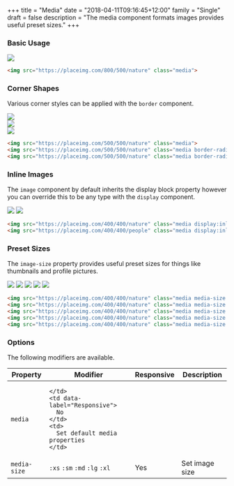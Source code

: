 +++
title = "Media"
date = "2018-04-11T09:16:45+12:00"
family = "Single"
draft = false
description = "The media component formats images provides useful preset sizes."
+++

### Basic Usage

<div class="margin-bottom:u6 max-width:14">
  <img src="https://placeimg.com/800/500/nature" class="media max-width:300px">
</div>

```html
<img src="https://placeimg.com/800/500/nature" class="media">
```


### Corner Shapes

Various corner styles can be applied with the `border` component.

<div class="margin-bottom:u6 max-width:10">
  <img src="https://placeimg.com/500/500/nature" class="media media-size:xl">
</div>

<div class="margin-bottom:u6 max-width:10">
  <img src="https://placeimg.com/500/500/nature" class="media media-size:xl border-radius">
</div>

<div class="margin-bottom:u6 max-width:10">
  <img src="https://placeimg.com/500/500/nature" class="media media-size:xl border-radius:round">
</div>

```html
<img src="https://placeimg.com/500/500/nature" class="media">
<img src="https://placeimg.com/500/500/nature" class="media border-radius">
<img src="https://placeimg.com/500/500/nature" class="media border-radius:round">
```

### Inline Images

The `image` component by default inherits the display block property however you can override this to be any type with the `display` component.

<img src="https://placeimg.com/400/400/nature" class="media media-size:xl display:inline-block">
<img src="https://placeimg.com/400/400/people" class="media media-size:xl display:inline-block">


```html
<img src="https://placeimg.com/400/400/nature" class="media display:inline-block">
<img src="https://placeimg.com/400/400/people" class="media display:inline-block">
```

### Preset Sizes

The `image-size` property provides useful preset sizes for things like thumbnails and profile pictures.

<img src="https://placeimg.com/400/400/nature" class="media media-size:xs margin-bottom:u6">
<img src="https://placeimg.com/400/400/nature" class="media media-size:sm margin-bottom:u6">
<img src="https://placeimg.com/400/400/nature" class="media media-size:md margin-bottom:u6">
<img src="https://placeimg.com/400/400/nature" class="media media-size:lg margin-bottom:u6">
<img src="https://placeimg.com/400/400/nature" class="media media-size:xl margin-bottom:u6">

```html
<img src="https://placeimg.com/400/400/nature" class="media media-size:xs">
<img src="https://placeimg.com/400/400/nature" class="media media-size:sm">
<img src="https://placeimg.com/400/400/nature" class="media media-size:md">
<img src="https://placeimg.com/400/400/nature" class="media media-size:lg">
<img src="https://placeimg.com/400/400/nature" class="media media-size:xl">
```

### Options

The following modifiers are available.

<table class="table width:100% table:pile table@sm:unpile">
  <thead>
    <tr>
      <th>
        Property
      </th>
      <th>
        Modifier
      </th>
      <th>
        Responsive
      </th>
      <th>
        Description
      </th>
    </tr>
  </thead>
  <tr>
    <td data-label="Properties">
      <code>media</code>
    </td>
    <td data-label="Attributes">

    </td>
    <td data-label="Responsive">
      No
    </td>
    <td>
      Set default media properties
    </td>
  </tr>
  <tr>
    <td data-label="Properties">
      <code>media-size</code>
    </td>
    <td data-label="Attributes">
      <code>:xs</code> <code>:sm</code> <code>:md</code> <code>:lg</code> <code>:xl</code>
    </td>
    <td data-label="Responsive">
      Yes
    </td>
    <td>
      Set image size
    </td>
  </tr>
</table>
